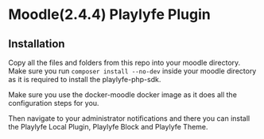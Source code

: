 # Moodle(2.4.4) Playlyfe Plugin

## Installation
Copy all the files and folders from this repo into your moodle directory. Make sure you run ```composer install --no-dev``` inside your moodle directory as it is required to install the playlyfe-php-sdk.

Make sure you use the docker-moodle docker image as it does all the configuration steps for you.

Then navigate to your administrator notifications and there you can install the Playlyfe Local Plugin, Playlyfe Block and Playlyfe Theme.
